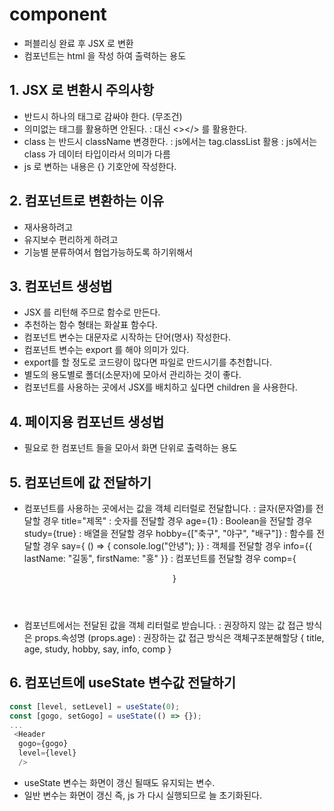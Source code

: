 # component

- 퍼블리싱 완료 후 JSX 로 변환
- 컴포넌트는 html 을 작성 하여 출력하는 용도

## 1. JSX 로 변환시 주의사항

- 반드시 하나의 태그로 감싸야 한다. (무조건)
- 의미없는 태그를 활용하면 안된다.
  : 대신 <></> 를 활용한다.
- class 는 반드시 className 변경한다.
  : js에서는 tag.classList 활용
  : js에서는 class 가 데이터 타입이라서 의미가 다름
- js 로 변하는 내용은 {} 기호안에 작성한다.

## 2. 컴포넌트로 변환하는 이유

- 재사용하려고
- 유지보수 편리하게 하려고
- 기능별 분류하여서 협업가능하도록 하기위해서

## 3. 컴포넌트 생성법

- JSX 를 리턴해 주므로 함수로 만든다.
- 추천하는 함수 형태는 화살표 함수다.
- 컴포넌트 변수는 대문자로 시작하는 단어(명사) 작성한다.
- 컴포넌트 변수는 export 를 해야 의미가 있다.
- export를 할 정도로 코드량이 많다면 파일로 만드시기를 추천합니다.
- 별도의 용도별로 폴더(소문자)에 모아서 관리하는 것이 좋다.
- 컴포넌트를 사용하는 곳에서 JSX를 배치하고 싶다면 children 을 사용한다.

## 4. 페이지용 컴포넌트 생성법

- 필요로 한 컴포넌트 들을 모아서 화면 단위로 출력하는 용도

## 5. 컴포넌트에 값 전달하기

- 컴포넌트를 사용하는 곳에서는 값을 객체 리터럴로 전달합니다.
  : 글자(문자열)를 전달할 경우 title="제목"
  : 숫자를 전달할 경우 age={1}
  : Boolean을 전달할 경우 study={true}
  : 배열을 전달할 경우 hobby={["축구", "야구", "배구"]}
  : 함수를 전달할 경우 say={ () => { console.log("안녕"); }}
  : 객체를 전달할 경우 info={{ lastName: "길동", firstName: "홍" }}
  : 컴포넌트를 전달할 경우 comp={<Header />}

- 컴포넌트에서는 전달된 값을 객체 리터럴로 받습니다.
  : 권장하지 않는 값 접근 방식은 props.속성명 (props.age)
  : 권장하는 값 접근 방식은 객체구조분해할당 { title, age, study, hobby, say, info, comp }

## 6. 컴포넌트에 useState 변수값 전달하기

```js
const [level, setLevel] = useState(0);
const [gogo, setGogo] = useState(() => {});
...
 <Header
  gogo={gogo}
  level={level}
  />
```

- useState 변수는 화면이 갱신 될때도 유지되는 변수.
- 일반 변수는 화면이 갱신 즉, js 가 다시 실행되므로 늘 초기화된다.
